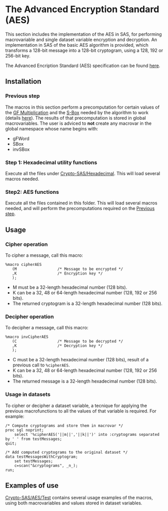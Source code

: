 # The Advanced Encryption Standard (AES)

This section includes the implementation of the AES in SAS, for performing macrovariable and single dataset variable encryption and decryption. An implementation in SAS of the basic AES algorithm is provided, which transforms a 128-bit message into a 128-bit cryptogram, using a 128, 192 or 256-bit key.

The Advanced Encription Standard (AES) specification can be found [here](https://nvlpubs.nist.gov/nistpubs/fips/nist.fips.197.pdf).

## Installation

### Previous step

The macros in this section perform a precomputation for certain values of the [GF Multiplication](https://en.wikipedia.org/wiki/Finite_field_arithmetic) and the [S-Box](https://en.wikipedia.org/wiki/S-box) needed by the algorithm to work (details [here](https://nvlpubs.nist.gov/nistpubs/fips/nist.fips.197.pdf)). The results of that precomputation is stored in global macrovariables. The user is adviced to **not** create any macrovar in the global namespace whose name begins with:
- gFWord
- SBox
- invSBox

### Step 1: Hexadecimal utility functions

Execute all the files under [Crypto-SAS/Hexadecimal](https://github.com/AlexBennasar/Crypto-SAS/tree/main/Hexadecimal). This will load several macros needed.

### Step2: AES functions

Execute all the files contained in this folder. This will load several macros needed, and will perform the precomputations required on the [Previous step](https://github.com/AlexBennasar/Crypto-SAS/edit/main/AES/README.md#previous-step).

## Usage

### Cipher operation

To cipher a message, call this macro:

```SAS
%macro cipherAES
   (M                  /* Message to be encrypted */
   ,K                  /* Encryption key */
   );
```

- M must be a 32-length hexadecimal number (128 bits).
- K can be a 32, 48 or 64-length hexadecimal number (128, 192 or 256 bits).
- The returned cryptogram is a 32-length hexadecimal number (128 bits).

### Decipher operation

To decipher a message, call this macro:

```SAS
%macro invCipherAES
   (C                  /* Message to be decrypted */
   ,K                  /* Decryption key */
   );
```

- C must be a 32-length hexadecimal number (128 bits), result of a previous call to ```%cipherAES```.
- K can be a 32, 48 or 64-length hexadecimal number (128, 192 or 256 bits).
- The returned message is a 32-length hexadecimal number (128 bits).

### Usage in datasets

To cipher or decipher a dataset variable, a tecnique for applying the previous macrofunctions to all the values of that variable is required. For example:

```SAS
/* Compute cryptograms and store them in macrovar */
proc sql noprint;
	select '%cipherAES('||m||','||k||')' into :cryptograms separated by ' ' from testMessages;
quit;

/* Add computed cryptograms to the original dataset */
data testMessagesWithCryptogram;
	set testMessages;
	c=scan("&cryptograms", _n_);
run;
```

## Examples of use

[Crypto-SAS/AES/Test](https://github.com/AlexBennasar/Crypto-SAS/tree/main/AES/Test) contains several usage examples of the macros, using both macrovariables and values stored in dataset variables.
